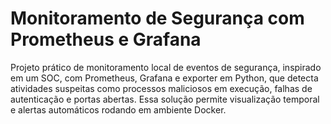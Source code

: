 # Monitoramento de Segurança com Prometheus e Grafana

Projeto prático de monitoramento local de eventos de segurança, inspirado em um SOC, com Prometheus, Grafana e exporter em Python, que detecta atividades suspeitas como processos maliciosos em execução, falhas de autenticação e portas abertas. Essa solução permite visualização temporal e alertas automáticos rodando em ambiente Docker.
